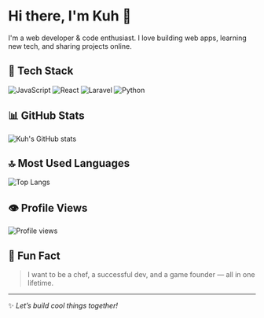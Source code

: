 # Hi there, I'm Kuh 👋

I'm a web developer & code enthusiast. I love building web apps, learning new tech, and sharing projects online.

## 🔧 Tech Stack
![JavaScript](https://img.shields.io/badge/-JavaScript-black?style=flat-square&logo=javascript)
![React](https://img.shields.io/badge/-React-black?style=flat-square&logo=react)
![Laravel](https://img.shields.io/badge/-Laravel-black?style=flat-square&logo=laravel)
![Python](https://img.shields.io/badge/-Python-black?style=flat-square&logo=python)

## 📊 GitHub Stats
![Kuh's GitHub stats](https://github-readme-stats.vercel.app/api?username=kukuh-imanura&show_icons=true&theme=tokyonight)

## 🔝 Most Used Languages
![Top Langs](https://github-readme-stats.vercel.app/api/top-langs/?username=kukuh-imanura&layout=compact&theme=tokyonight)

## 👁️ Profile Views
![Profile views](https://komarev.com/ghpvc/?username=kukuh-imanura&color=blue)

## 🎯 Fun Fact
> I want to be a chef, a successful dev, and a game founder — all in one lifetime.

---

✨ *Let’s build cool things together!*
